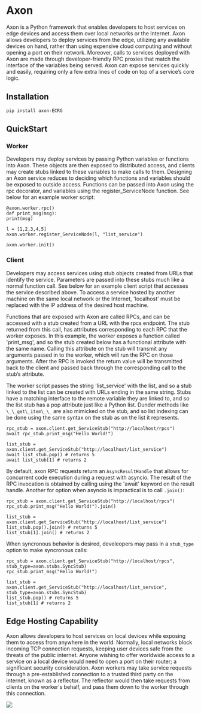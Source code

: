 # Axon

Axon is a Python framework that enables developers to host services on edge devices and access them over local networks or the Internet. Axon allows developers to deploy services from the edge, utilizing any available devices on hand, rather than using expensive cloud computing and without opening a port on their network. Moreover, calls to services deployed with Axon are made through developer-friendly RPC proxies that match the interface of the variables being served. Axon can expose services quickly and easily, requiring only a few extra lines of code on top of a service’s core logic.

## Installation

`pip install axon-ECRG`

## QuickStart

### Worker

Developers may deploy services by passing Python variables or functions into Axon. These objects are then exposed to distributed access, and clients may create stubs linked to these variables to make calls to them. Designing an Axon service reduces to deciding which functions and variables should be exposed to outside access. Functions can be passed into Axon using the rpc decorator, and variables using the register_ServiceNode function. See below for an example worker script:

```
@axon.worker.rpc()
def print_msg(msg):
print(msg)

l = [1,2,3,4,5]
axon.worker.register_ServiceNode(l, "list_service")

axon.worker.init()
```

### Client

Developers may access services using stub objects created from URLs that identify the service. Parameters are passed into these stubs much like a normal function call. See below for an example client script that accesses the service described above. To access a service hosted by another machine on the same local network or the Internet, 'localhost' must be replaced with the IP address of the desired host machine. 

Functions that are exposed with Axon are called RPCs, and can be accessed with a stub created from a URL with the rpcs endpoint. The stub returned from this call, has attributes corresponding to each RPC that the worker exposes. In this example, the worker exposes a function called 'print_msg', and so the stub created below has a functional attribute with the same name. Calling this attribute on the stub will transmit any arguments passed in to the worker, which will run the RPC on those arguments. After the RPC is invoked the return value will be transmitted back to the client and passed back through the corresponding call to the stub’s attribute. 

The worker script passes the string 'list_service' with the list, and so a stub linked to the list can be created with URLs ending in the same string. Stubs have a matching interface to the remote variable they are linked to, and so the list stub has a pop attribute just like a Python list. Dunder methods like `\_\_get\_item\_\_` are also mimicked on the stub, and so list indexing can be done using the same syntax on the stub as on the list it represents.

```
rpc_stub = axon.client.get_ServiceStub("http://localhost/rpcs")
await rpc_stub.print_msg("Hello World!")

list_stub = axon.client.get_ServiceStub("http://localhost/list_service")
await list_stub.pop() # returns 5
await list_stub[1] # returns 2
```

By default, axon RPC requests return an `AsyncResultHandle` that allows for concurrent code execution during a request with asyncio. The result of the RPC invocation is obtained by calling using the 'await' keyword on the result handle. Another for option when asyncio is impractical is to call `.join()`: 
```
rpc_stub = axon.client.get_ServiceStub("http://localhost/rpcs")
rpc_stub.print_msg("Hello World!").join()

list_stub = axon.client.get_ServiceStub("http://localhost/list_service")
list_stub.pop().join() # returns 5
list_stub[1].join() # returns 2
```

When syncronous behavior is desired, develeopers may pass in a `stub_type` option to make syncronous calls:

```
rpc_stub = axon.client.get_ServiceStub("http://localhost/rpcs", stub_type=axon.stubs.SyncStub)
rpc_stub.print_msg("Hello World!")

list_stub = axon.client.get_ServiceStub("http://localhost/list_service", stub_type=axon.stubs.SyncStub)
list_stub.pop() # returns 5
list_stub[1] # returns 2
```

## Edge Hosting Capability

Axon allows developers to host services on local devices while exposing them to access from anywhere in the world. Normally, local networks block incoming TCP connection requests, keeping user devices safe from the threats of the public internet. Anyone wishing to offer worldwide access to a service on a local device would need to open a port on their router; a significant security consideration. Axon workers may take service requests through a pre-established connection to a trusted third party on the internet, known as a reflector. The reflector would then take requests from clients on the worker's behalf, and pass them down to the worker through this connection.

![](http://143.198.32.69/header.jpg)